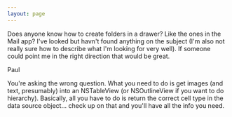 ```yaml
---
layout: page
---
```




Does anyone know how to create folders in a drawer?  Like the ones in the Mail app?  I've looked but havn't found anything on the subject (I'm also not really sure how to describe what I'm looking for very well).  If someone could point me in the right direction that would be great.

Paul


You're asking the wrong question.  What you need to do is get images (and text, presumably) into an NSTableView (or NSOutlineView if you want to do hierarchy).  Basically, all you have to do is return the correct cell type in the data source object... check up on that and you'll have all the info you need.
